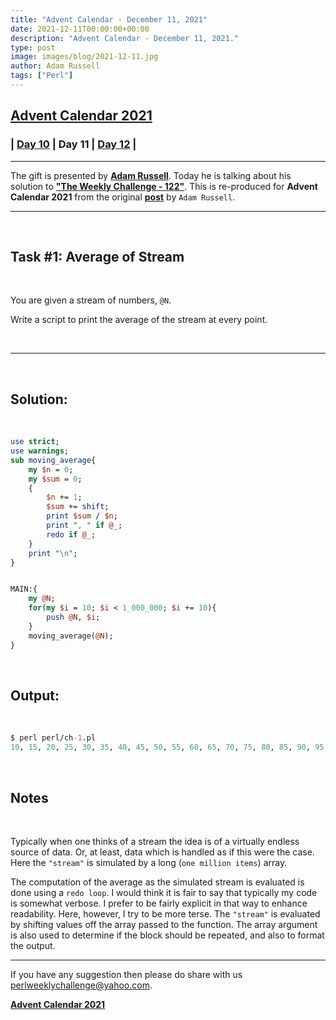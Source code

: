 ```yaml
---
title: "Advent Calendar - December 11, 2021"
date: 2021-12-11T00:00:00+00:00
description: "Advent Calendar - December 11, 2021."
type: post
image: images/blog/2021-12-11.jpg
author: Adam Russell
tags: ["Perl"]
---
```


## [**Advent Calendar 2021**](/blog/advent-calendar-2021)
### | [**Day 10**](/blog/advent-calendar-2021-12-10) | **Day 11** | [**Day 12**](/blog/advent-calendar-2021-12-12) |
***

The gift is presented by [**Adam Russell**](/blog/meet-the-champion-016). Today he is talking about his solution to [**"The Weekly Challenge - 122"**](/blog/perl-weekly-challenge-122). This is re-produced for **Advent Calendar 2021** from the original [**post**](http://www.rabbitfarm.com/cgi-bin/blosxom/perl/2021/07/25) by `Adam Russell`.

***

<br>

## Task #1: Average of Stream

<br>

You are given a stream of numbers, `@N`.

Write a script to print the average of the stream at every point.

<br>

***

<br>

## Solution:

<br>

```perl
use strict;
use warnings;
sub moving_average{
    my $n = 0;
    my $sum = 0;
    {
        $n += 1;
        $sum += shift;
        print $sum / $n;
        print ", " if @_;
        redo if @_;
    }
    print "\n";
}


MAIN:{
    my @N;
    for(my $i = 10; $i < 1_000_000; $i += 10){
        push @N, $i;
    }
    moving_average(@N);
}
```

<br>

## Output:

<br>

```perl
$ perl perl/ch-1.pl
10, 15, 20, 25, 30, 35, 40, 45, 50, 55, 60, 65, 70, 75, 80, 85, 90, 95,
```

<br>

## Notes

<br>

Typically when one thinks of a stream the idea is of a virtually endless source of data. Or, at least, data which is handled as if this were the case. Here the `"stream"` is simulated by a long (`one million items`) array.

The computation of the average as the simulated stream is evaluated is done using a `redo loop`. I would think it is fair to say that typically my code is somewhat verbose. I prefer to be fairly explicit in that way to enhance readability. Here, however, I try to be more terse. The `"stream"` is evaluated by shifting values off the array passed to the function. The array argument is also used to determine if the block should be repeated, and also to format the output.

***

If you have any suggestion then please do share with us <perlweeklychallenge@yahoo.com>.

[**Advent Calendar 2021**](/blog/advent-calendar-2021)
